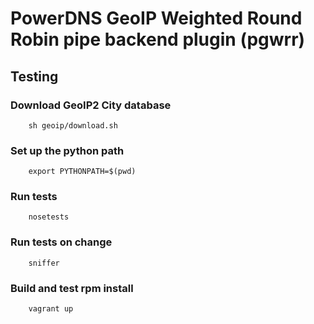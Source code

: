 # PowerDNS GeoIP Weighted Round Robin pipe backend plugin (pgwrr)

## Testing

### Download GeoIP2 City database
        sh geoip/download.sh
### Set up the python path
        export PYTHONPATH=$(pwd)
### Run tests
        nosetests
### Run tests on change
        sniffer
### Build and test rpm install
        vagrant up
